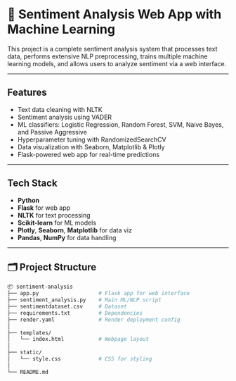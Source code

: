 # 💬 Sentiment Analysis Web App with Machine Learning

This project is a complete sentiment analysis system that processes text data, performs extensive NLP preprocessing, trains multiple machine learning models, and allows users to analyze sentiment via a web interface.

---

##  Features

- Text data cleaning with NLTK
- Sentiment analysis using VADER
- ML classifiers: Logistic Regression, Random Forest, SVM, Naive Bayes, and Passive Aggressive
- Hyperparameter tuning with RandomizedSearchCV
- Data visualization with Seaborn, Matplotlib & Plotly
- Flask-powered web app for real-time predictions

---

##  Tech Stack

- **Python**
- **Flask** for web app
- **NLTK** for text processing
- **Scikit-learn** for ML models
- **Plotly**, **Seaborn**, **Matplotlib** for data viz
- **Pandas**, **NumPy** for data handling

---

## 🗂️ Project Structure

```bash
📦 sentiment-analysis
├── app.py                   # Flask app for web interface
├── sentiment_analysis.py    # Main ML/NLP script
├── sentimentdataset.csv     # Dataset
├── requirements.txt         # Dependencies
├── render.yaml              # Render deployment config
│
├── templates/
│   └── index.html           # Webpage layout
│
├── static/
│   └── style.css            # CSS for styling
│
└── README.md
